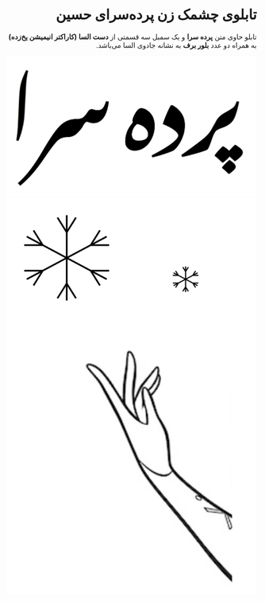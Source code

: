 <div dir="rtl">

# تابلوی چشمک زن پرده‌سرای حسین

تابلو حاوی متن **پرده سرا** و یک سمبل سه قسمتی از **دست السا (کاراکتر انیمیشن یخ‌زده)** به همراه دو عدد **بلور برف** به نشانه جادوی السا می‌باشد.

![پرده سرا](./assets/pardeh-sara.png)
![پرده سرا](./assets/magic.png)

</div>